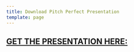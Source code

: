 ```yaml
---
title: Download Pitch Perfect Presentation
template: page
---
```

## [GET THE PRESENTATION HERE:](https://1drv.ms/p/s!AmwTx4q_z6iUzQ_q9kPGpazmq7Cd?e=fYOqGl)